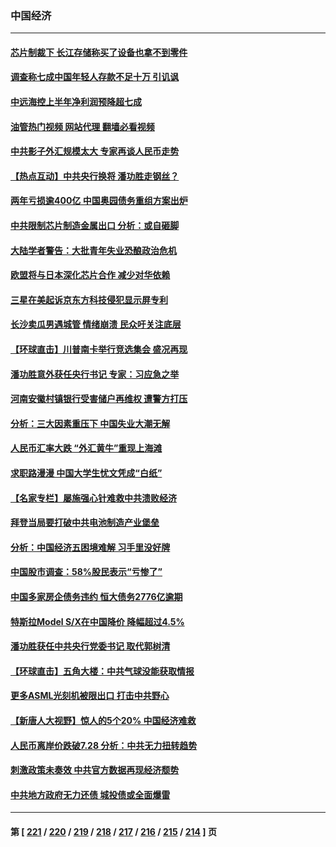 ### 中国经济
---
#### [芯片制裁下 长江存储称买了设备也拿不到零件](../../pages/ncid283/n14027773.md?07041645) 
#### [调查称七成中国年轻人存款不足十万 引讥讽](../../pages/ncid283/n14027830.md?07041645) 
#### [中远海控上半年净利润预降超七成](../../pages/ncid283/n14027697.md?07041645) 
#### [油管热门视频 网站代理 翻墙必看视频](http://138.2.39.72:81/youtube.html?epic-marker?07041645)
#### [中共影子外汇规模太大 专家再谈人民币走势](../../pages/ncid283/n14027657.md?07041645) 
#### [【热点互动】中共央行换将 潘功胜走钢丝？](../../pages/ncid283/n14027610.md?07041645) 
#### [两年亏损逾400亿 中国奥园债务重组方案出炉](../../pages/ncid283/n14027665.md?07041645) 
#### [中共限制芯片制造金属出口 分析：或自砸脚](../../pages/ncid283/n14027664.md?07041645) 
#### [大陆学者警告：大批青年失业恐酿政治危机](../../pages/ncid283/n14027540.md?07041645) 
#### [欧盟将与日本深化芯片合作 减少对华依赖](../../pages/ncid283/n14027407.md?07041645) 
#### [三星在美起诉京东方科技侵犯显示屏专利](../../pages/ncid283/n14027631.md?07041645) 
#### [长沙卖瓜男遇城管 情绪崩溃 民众吁关注底层](../../pages/ncid283/n14027360.md?07041645) 
#### [【环球直击】川普南卡举行竞选集会 盛况再现](../../pages/ncid283/n14027300.md?07041645) 
#### [潘功胜意外获任央行书记 专家：习应急之举](../../pages/ncid283/n14027193.md?07041645) 
#### [河南安徽村镇银行受害储户再维权 遭警方打压](../../pages/ncid283/n14026972.md?07041645) 
#### [分析：三大因素重压下 中国失业大潮无解](../../pages/ncid283/n14026535.md?07041645) 
#### [人民币汇率大跌 “外汇黄牛”重现上海滩](../../pages/ncid283/n14027020.md?07041645) 
#### [求职路漫漫 中国大学生忧文凭成“白纸”](../../pages/ncid283/n14027029.md?07041645) 
#### [【名家专栏】屡施强心针难救中共溃败经济](../../pages/ncid283/n14026783.md?07041645) 
#### [拜登当局要打破中共电池制造产业堡垒](../../pages/ncid283/n14026042.md?07041645) 
#### [分析：中国经济五困境难解 习手里没好牌](../../pages/ncid283/n14026281.md?07041645) 
#### [中国股市调查：58%股民表示“亏惨了”](../../pages/ncid283/n14026488.md?07041645) 
#### [中国多家房企债务违约 恒大债务2776亿逾期](../../pages/ncid283/n14026465.md?07041645) 
#### [特斯拉Model S/X在中国降价 降幅超过4.5%](../../pages/ncid283/n14026453.md?07041645) 
#### [潘功胜获任中共央行党委书记 取代郭树清](../../pages/ncid283/n14026373.md?07041645) 
#### [【环球直击】五角大楼：中共气球没能获取情报](../../pages/ncid283/n14025936.md?07041645) 
#### [更多ASML光刻机被限出口 打击中共野心](../../pages/ncid283/n14025979.md?07041645) 
#### [【新唐人大视野】惊人的5个20% 中国经济难救](../../pages/ncid283/n14025955.md?07041645) 
#### [人民币离岸价跌破7.28 分析：中共无力扭转趋势](../../pages/ncid283/n14025851.md?07041645) 
#### [刺激政策未奏效 中共官方数据再现经济颓势](../../pages/ncid283/n14025915.md?07041645) 
#### [中共地方政府无力还债 城投债或全面爆雷](../../pages/ncid283/n14025853.md?07041645) 

---
#### 第 [ [221](./221.md?07041645) / [220](./220.md?07041645) / [219](./219.md?07041645) / [218](./218.md?07041645) / [217](./217.md?07041645) / [216](./216.md?07041645) / [215](./215.md?07041645) / [214](./214.md?07041645) ] 页
